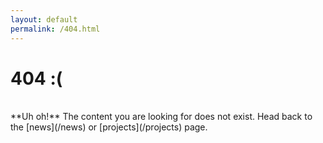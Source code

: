 ```yaml
---
layout: default
permalink: /404.html
---
```


# 404 :(
<br>
**Uh oh!** The content you are looking for does not exist. Head back to the [news](/news) or [projects](/projects) page.
